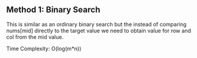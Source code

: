 ## Method 1: Binary Search

This is similar as an ordinary binary search but the instead of comparing nums[mid] directly to the target value we need to obtain value for row and col from the mid value.

Time Complexity: O(log(m*n))

